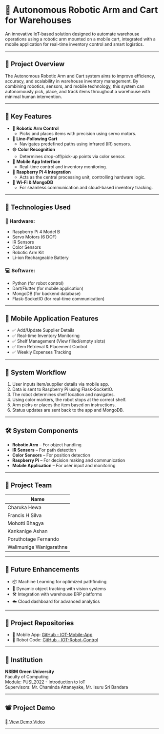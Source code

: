 

# 🦾 Autonomous Robotic Arm and Cart for Warehouses

An innovative IoT-based solution designed to automate warehouse operations using a robotic arm mounted on a mobile cart, integrated with a mobile application for real-time inventory control and smart logistics.

---

## 📌 Project Overview

The Autonomous Robotic Arm and Cart system aims to improve efficiency, accuracy, and scalability in warehouse inventory management. By combining robotics, sensors, and mobile technology, this system can autonomously pick, place, and track items throughout a warehouse with minimal human intervention.

---

## 🎯 Key Features

- 🤖 **Robotic Arm Control**
  - Picks and places items with precision using servo motors.
- 🛒 **Line-Following Cart**
  - Navigates predefined paths using infrared (IR) sensors.
- 🟢 **Color Recognition**
  - Determines drop-off/pick-up points via color sensor.
- 📱 **Mobile App Interface**
  - Real-time control and inventory monitoring.
- 🧠 **Raspberry Pi 4 Integration**
  - Acts as the central processing unit, controlling hardware logic.
- 📡 **Wi-Fi & MongoDB**
  - For seamless communication and cloud-based inventory tracking.

---

## 🔧 Technologies Used

### 🔌 Hardware:
- Raspberry Pi 4 Model B
- Servo Motors (6 DOF)
- IR Sensors
- Color Sensors
- Robotic Arm Kit
- Li-ion Rechargeable Battery

### 💻 Software:
- Python (for robot control)
- Dart/Flutter (for mobile application)
- MongoDB (for backend database)
- Flask-SocketIO (for real-time communication)

---

## 📲 Mobile Application Features

- ✅ Add/Update Supplier Details
- ✅ Real-time Inventory Monitoring
- ✅ Shelf Management (View filled/empty slots)
- ✅ Item Retrieval & Placement Control
- ✅ Weekly Expenses Tracking

---

## 🧪 System Workflow

1. User inputs item/supplier details via mobile app.
2. Data is sent to Raspberry Pi using Flask-SocketIO.
3. The robot determines shelf location and navigates.
4. Using color markers, the robot stops at the correct shelf.
5. Arm picks or places the item based on instructions.
6. Status updates are sent back to the app and MongoDB.

---

## 🛠️ System Components

- **Robotic Arm** – For object handling
- **IR Sensors** – For path detection
- **Color Sensors** – For position detection
- **Raspberry Pi** – For decision making and communication
- **Mobile Application** – For user input and monitoring

---

## 👥 Project Team

| Name                    |
|-------------------------|
| Charuka Hewa            | 
| Francis H Silva         |
| Mohotti Bhagya          | 
| Kankanige Ashan         |  
| Poruthotage Fernando    | 
| Walimunige Wanigarathne | 

---

## 🧠 Future Enhancements

- 📦 Machine Learning for optimized pathfinding
- 📍 Dynamic object tracking with vision systems
- 🛠️ Integration with warehouse ERP platforms
- ☁️ Cloud dashboard for advanced analytics

---

## 📂 Project Repositories

- 🔗 Mobile App: [GitHub - IOT-Mobile-App](https://github.com/charukad/IOT-Moblie-app.git)
- 🔗 Robot Code: [GitHub - IOT-Robot-Control](https://github.com/charukad/IOT-source-code.git)

---

## 🏫 Institution

**NSBM Green University**  
Faculty of Computing  
Module: PUSL2022 - Introduction to IoT  
Supervisors: Mr. Chaminda Attanayake, Mr. Isuru Sri Bandara

---

## 📽️ Project Demo

[🎥 View Demo Video](https://drive.google.com/file/d/12So7blcDo_zs4H_JWVEvqO3GP6IfVBkB/view?usp=sharing)

---
